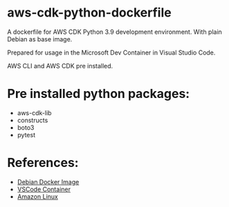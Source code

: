 # aws-cdk-python-dockerfile

A dockerfile for AWS CDK Python 3.9 development environment. With plain Debian as base image.

Prepared for usage in the Microsoft Dev Container in Visual Studio Code.

AWS CLI and  AWS CDK pre installed.

# Pre installed python packages:
* aws-cdk-lib
* constructs
* boto3
* pytest

# References:
* [Debian Docker Image](https://hub.docker.com/_/debian)
* [VSCode Container](
https://code.visualstudio.com/docs/devcontainers/containers)
* [Amazon Linux](https://docs.aws.amazon.com/linux/)
